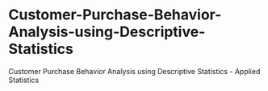 # Customer-Purchase-Behavior-Analysis-using-Descriptive-Statistics
Customer Purchase Behavior Analysis using Descriptive Statistics - Applied Statistics 
